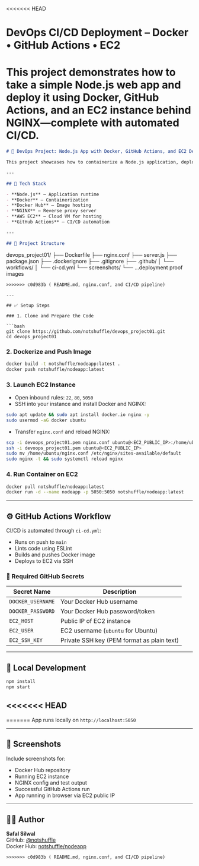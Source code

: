 
<<<<<<< HEAD
#  DevOps CI/CD Deployment – Docker • GitHub Actions • EC2

This project demonstrates how to take a simple Node.js web app and deploy it using Docker, GitHub Actions, and an EC2 instance behind NGINX—complete with automated CI/CD.
=======
```markdown
# 🚀 DevOps Project: Node.js App with Docker, GitHub Actions, and EC2 Deployment

This project showcases how to containerize a Node.js application, deploy it on an EC2 instance using NGINX as a reverse proxy, and automate the workflow via GitHub Actions.

---

## 🧰 Tech Stack

- **Node.js** – Application runtime
- **Docker** – Containerization
- **Docker Hub** – Image hosting
- **NGINX** – Reverse proxy server
- **AWS EC2** – Cloud VM for hosting
- **GitHub Actions** – CI/CD automation

---

## 📁 Project Structure

```
devops_project01/
├── Dockerfile
├── nginx.conf
├── server.js
├── package.json
├── .dockerignore
├── .gitignore
├── .github/
│   └── workflows/
│       └── ci-cd.yml
└── screenshots/
    └── ...deployment proof images
```
>>>>>>> c0d983b ( README.md, nginx.conf, and CI/CD pipeline)

---

## ✅ Setup Steps

### 1. Clone and Prepare the Code

```bash
git clone https://github.com/notshuffle/devops_project01.git
cd devops_project01
```

### 2. Dockerize and Push Image

```bash
docker build -t notshuffle/nodeapp:latest .
docker push notshuffle/nodeapp:latest
```

### 3. Launch EC2 Instance

- Open inbound rules: `22`, `80`, `5050`
- SSH into your instance and install Docker and NGINX:

```bash
sudo apt update && sudo apt install docker.io nginx -y
sudo usermod -aG docker ubuntu
```

- Transfer `nginx.conf` and reload NGINX:

```bash
scp -i devoops_project01.pem nginx.conf ubuntu@<EC2_PUBLIC_IP>:/home/ubuntu/
ssh -i devoops_project01.pem ubuntu@<EC2_PUBLIC_IP>
sudo mv /home/ubuntu/nginx.conf /etc/nginx/sites-available/default
sudo nginx -t && sudo systemctl reload nginx
```

### 4. Run Container on EC2

```bash
docker pull notshuffle/nodeapp:latest
docker run -d --name nodeapp -p 5050:5050 notshuffle/nodeapp:latest
```

---

## ⚙️ GitHub Actions Workflow

CI/CD is automated through `ci-cd.yml`:

- Runs on push to `main`
- Lints code using ESLint
- Builds and pushes Docker image
- Deploys to EC2 via SSH

### 🔑 Required GitHub Secrets

| Secret Name         | Description                                |
|---------------------|--------------------------------------------|
| `DOCKER_USERNAME`   | Your Docker Hub username                   |
| `DOCKER_PASSWORD`   | Your Docker Hub password/token             |
| `EC2_HOST`          | Public IP of EC2 instance                  |
| `EC2_USER`          | EC2 username (`ubuntu` for Ubuntu)         |
| `EC2_SSH_KEY`       | Private SSH key (PEM format as plain text) |

---

## 🧪 Local Development

```bash
npm install
npm start
```

<<<<<<< HEAD
---

=======
App runs locally on `http://localhost:5050`

---

## 📸 Screenshots

Include screenshots for:
- Docker Hub repository
- Running EC2 instance
- NGINX config and test output
- Successful GitHub Actions run
- App running in browser via EC2 public IP

---

## 🧑‍💻 Author

**Safal Silwal**  
GitHub: [@notshuffle](https://github.com/notshuffle)  
Docker Hub: [notshuffle/nodeapp](https://hub.docker.com/r/notshuffle/nodeapp)
```
>>>>>>> c0d983b ( README.md, nginx.conf, and CI/CD pipeline)

